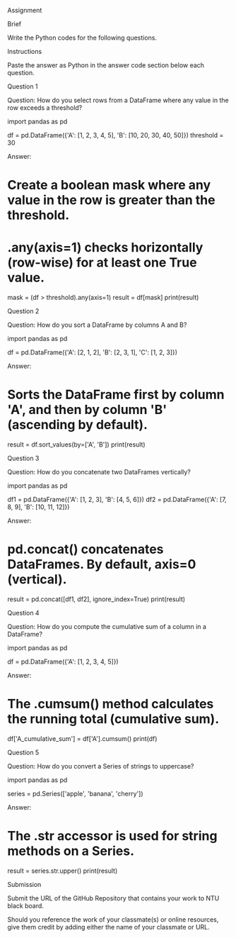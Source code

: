 Assignment

Brief

Write the Python codes for the following questions.

Instructions

Paste the answer as Python in the answer code section below each question.

Question 1

Question: How do you select rows from a DataFrame where any value in the row exceeds a threshold?

import pandas as pd

df = pd.DataFrame({'A': [1, 2, 3, 4, 5], 'B': [10, 20, 30, 40, 50]})
threshold = 30


Answer:

# Create a boolean mask where any value in the row is greater than the threshold.
# .any(axis=1) checks horizontally (row-wise) for at least one True value.
mask = (df > threshold).any(axis=1)
result = df[mask]
print(result)


Question 2

Question: How do you sort a DataFrame by columns A and B?

import pandas as pd

df = pd.DataFrame({'A': [2, 1, 2], 'B': [2, 3, 1], 'C': [1, 2, 3]})


Answer:

# Sorts the DataFrame first by column 'A', and then by column 'B' (ascending by default).
result = df.sort_values(by=['A', 'B'])
print(result)


Question 3

Question: How do you concatenate two DataFrames vertically?

import pandas as pd

df1 = pd.DataFrame({'A': [1, 2, 3], 'B': [4, 5, 6]})
df2 = pd.DataFrame({'A': [7, 8, 9], 'B': [10, 11, 12]})


Answer:

# pd.concat() concatenates DataFrames. By default, axis=0 (vertical).
result = pd.concat([df1, df2], ignore_index=True)
print(result)


Question 4

Question: How do you compute the cumulative sum of a column in a DataFrame?

import pandas as pd

df = pd.DataFrame({'A': [1, 2, 3, 4, 5]})


Answer:

# The .cumsum() method calculates the running total (cumulative sum).
df['A_cumulative_sum'] = df['A'].cumsum()
print(df)


Question 5

Question: How do you convert a Series of strings to uppercase?

import pandas as pd

series = pd.Series(['apple', 'banana', 'cherry'])


Answer:

# The .str accessor is used for string methods on a Series.
result = series.str.upper()
print(result)


Submission

Submit the URL of the GitHub Repository that contains your work to NTU black board.

Should you reference the work of your classmate(s) or online resources, give them credit by adding either the name of your classmate or URL.
